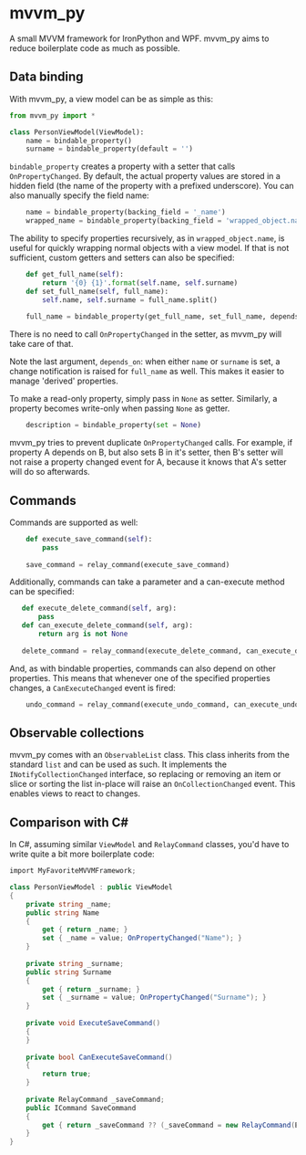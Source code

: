 mvvm_py
=======

A small MVVM framework for IronPython and WPF. mvvm_py aims to reduce boilerplate code as much as possible.

Data binding
------------

With mvvm_py, a view model can be as simple as this:
```python
from mvvm_py import *

class PersonViewModel(ViewModel):
    name = bindable_property()
    surname = bindable_property(default = '')
```

```bindable_property``` creates a property with a setter that calls ```OnPropertyChanged```.
By default, the actual property values are stored in a hidden field (the name of the property with a prefixed underscore).
You can also manually specify the field name:

```python
    name = bindable_property(backing_field = '_name')
    wrapped_name = bindable_property(backing_field = 'wrapped_object.name')
```

The ability to specify properties recursively, as in ```wrapped_object.name```, is useful for quickly wrapping normal objects with a view model.
If that is not sufficient, custom getters and setters can also be specified:
```python
    def get_full_name(self):
        return '{0} {1}'.format(self.name, self.surname)
    def set_full_name(self, full_name):
        self.name, self.surname = full_name.split()
   
    full_name = bindable_property(get_full_name, set_full_name, depends_on = ['name', 'surname'])
```
There is no need to call ```OnPropertyChanged``` in the setter, as mvvm_py will take care of that.

Note the last argument, ```depends_on```: when either ```name``` or ```surname``` is set,
a change notification is raised for ```full_name``` as well. This makes it easier to manage 'derived' properties.

To make a read-only property, simply pass in ```None``` as setter. Similarly, a property becomes write-only when passing ```None``` as getter.
```python
    description = bindable_property(set = None)
```

mvvm_py tries to prevent duplicate ```OnPropertyChanged``` calls.
For example, if property A depends on B, but also sets B in it's setter, then B's setter will not raise a property changed event for A, because it knows that A's setter will do so afterwards.

Commands
--------

Commands are supported as well:
```python
    def execute_save_command(self):
        pass
   
    save_command = relay_command(execute_save_command)
```

Additionally, commands can take a parameter and a can-execute method can be specified:
```python
   def execute_delete_command(self, arg):
       pass
   def can_execute_delete_command(self, arg):
       return arg is not None
   
   delete_command = relay_command(execute_delete_command, can_execute_delete_command)
```

And, as with bindable properties, commands can also depend on other properties.
This means that whenever one of the specified properties changes, a ```CanExecuteChanged``` event is fired:
```python
    undo_command = relay_command(execute_undo_command, can_execute_undo_command, depends_on = ['name', 'surname'])
```

Observable collections
----------------------

mvvm_py comes with an ```ObservableList``` class.
This class inherits from the standard ```list``` and can be used as such.
It implements the ```INotifyCollectionChanged``` interface, so replacing or removing an item or slice or sorting the list in-place will raise an ```OnCollectionChanged``` event.
This enables views to react to changes.

Comparison with C#
------------------

In C#, assuming similar ```ViewModel``` and ```RelayCommand``` classes, you'd have to write quite a bit more boilerplate code:
```csharp
import MyFavoriteMVVMFramework;

class PersonViewModel : public ViewModel
{
    private string _name;
    public string Name
    {
        get { return _name; }
        set { _name = value; OnPropertyChanged("Name"); }
    }
    
    private string _surname;
    public string Surname
    {
        get { return _surname; }
        set { _surname = value; OnPropertyChanged("Surname"); }
    }
    
    private void ExecuteSaveCommand()
    {
    }
    
    private bool CanExecuteSaveCommand()
    {
        return true;
    }
    
    private RelayCommand _saveCommand;
    public ICommand SaveCommand
    {
        get { return _saveCommand ?? (_saveCommand = new RelayCommand(ExecuteSaveCommand, CanExecuteSaveCommand)); }
    }
}
```
